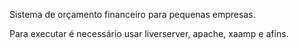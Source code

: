 Sistema de orçamento financeiro para pequenas empresas.

Para executar é necessário usar liverserver, apache, xaamp e afins. 